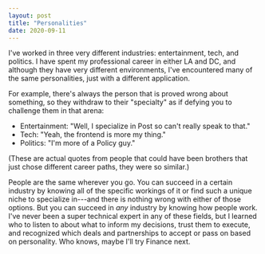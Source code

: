 ```yaml
---
layout: post
title: "Personalities"
date: 2020-09-11
---
```


I've worked in three very different industries: entertainment, tech, and politics. I have spent my professional career in either LA and DC, and although they have very different environments, I've encountered many of the same personalities, just with a different application.

For example, there's always the person that is proved wrong about something, so they withdraw to their "specialty" as if defying you to challenge them in that arena:

  - Entertainment: "Well, I specialize in Post so can't really speak to that."
  - Tech: "Yeah, the frontend is more my thing."
  - Politics: "I'm more of a Policy guy."

(These are actual quotes from people that could have been brothers that just chose different career paths, they were so similar.)

People are the same wherever you go. You can succeed in a certain industry by knowing all of the specific workings of it or find such a unique niche to specialize in---and there is nothing wrong with either of those options. But you can succeed in _any_ industry by knowing how people work. I've never been a super technical expert in any of these fields, but I learned who to listen to about what to inform my decisions, trust them to execute, and recognized which deals and partnerships to accept or pass on based on personality. Who knows, maybe I'll try Finance next.
